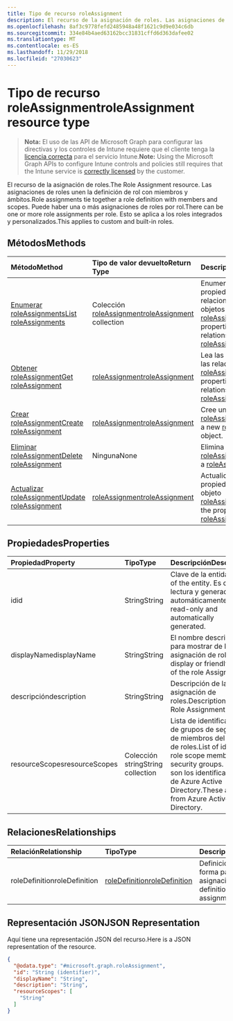 ```yaml
---
title: Tipo de recurso roleAssignment
description: El recurso de la asignación de roles. Las asignaciones de roles unen la definición de rol con miembros y ámbitos. Puede haber una o más asignaciones de roles por rol. Esto se aplica a los roles integrados y personalizados.
ms.openlocfilehash: 8af3c9778fefd2485948a48f1621c9d9e034c6db
ms.sourcegitcommit: 334e84b4aed63162bcc31831cffd6d363dafee02
ms.translationtype: MT
ms.contentlocale: es-ES
ms.lasthandoff: 11/29/2018
ms.locfileid: "27030623"
---
```

# <a name="roleassignment-resource-type"></a><span data-ttu-id="76f87-106">Tipo de recurso roleAssignment</span><span class="sxs-lookup"><span data-stu-id="76f87-106">roleAssignment resource type</span></span>

> <span data-ttu-id="76f87-107">**Nota:** El uso de las API de Microsoft Graph para configurar las directivas y los controles de Intune requiere que el cliente tenga la [licencia correcta](https://go.microsoft.com/fwlink/?linkid=839381) para el servicio Intune.</span><span class="sxs-lookup"><span data-stu-id="76f87-107">**Note:** Using the Microsoft Graph APIs to configure Intune controls and policies still requires that the Intune service is [correctly licensed](https://go.microsoft.com/fwlink/?linkid=839381) by the customer.</span></span>

<span data-ttu-id="76f87-108">El recurso de la asignación de roles.</span><span class="sxs-lookup"><span data-stu-id="76f87-108">The Role Assignment resource.</span></span> <span data-ttu-id="76f87-109">Las asignaciones de roles unen la definición de rol con miembros y ámbitos.</span><span class="sxs-lookup"><span data-stu-id="76f87-109">Role assignments tie together a role definition with members and scopes.</span></span> <span data-ttu-id="76f87-110">Puede haber una o más asignaciones de roles por rol.</span><span class="sxs-lookup"><span data-stu-id="76f87-110">There can be one or more role assignments per role.</span></span> <span data-ttu-id="76f87-111">Esto se aplica a los roles integrados y personalizados.</span><span class="sxs-lookup"><span data-stu-id="76f87-111">This applies to custom and built-in roles.</span></span>
## <a name="methods"></a><span data-ttu-id="76f87-112">Métodos</span><span class="sxs-lookup"><span data-stu-id="76f87-112">Methods</span></span>
|<span data-ttu-id="76f87-113">Método</span><span class="sxs-lookup"><span data-stu-id="76f87-113">Method</span></span>|<span data-ttu-id="76f87-114">Tipo de valor devuelto</span><span class="sxs-lookup"><span data-stu-id="76f87-114">Return Type</span></span>|<span data-ttu-id="76f87-115">Descripción</span><span class="sxs-lookup"><span data-stu-id="76f87-115">Description</span></span>|
|:---|:---|:---|
|[<span data-ttu-id="76f87-116">Enumerar roleAssignments</span><span class="sxs-lookup"><span data-stu-id="76f87-116">List roleAssignments</span></span>](../api/intune-rbac-roleassignment-list.md)|<span data-ttu-id="76f87-117">Colección [roleAssignment](../resources/intune-rbac-roleassignment.md)</span><span class="sxs-lookup"><span data-stu-id="76f87-117">[roleAssignment](../resources/intune-rbac-roleassignment.md) collection</span></span>|<span data-ttu-id="76f87-118">Enumere las propiedades y las relaciones de los objetos [roleAssignment](../resources/intune-rbac-roleassignment.md).</span><span class="sxs-lookup"><span data-stu-id="76f87-118">List properties and relationships of the [roleAssignment](../resources/intune-rbac-roleassignment.md) objects.</span></span>|
|[<span data-ttu-id="76f87-119">Obtener roleAssignment</span><span class="sxs-lookup"><span data-stu-id="76f87-119">Get roleAssignment</span></span>](../api/intune-rbac-roleassignment-get.md)|[<span data-ttu-id="76f87-120">roleAssignment</span><span class="sxs-lookup"><span data-stu-id="76f87-120">roleAssignment</span></span>](../resources/intune-rbac-roleassignment.md)|<span data-ttu-id="76f87-121">Lea las propiedades y las relaciones del objeto [roleAssignment](../resources/intune-rbac-roleassignment.md).</span><span class="sxs-lookup"><span data-stu-id="76f87-121">Read properties and relationships of the [roleAssignment](../resources/intune-rbac-roleassignment.md) object.</span></span>|
|[<span data-ttu-id="76f87-122">Crear roleAssignment</span><span class="sxs-lookup"><span data-stu-id="76f87-122">Create roleAssignment</span></span>](../api/intune-rbac-roleassignment-create.md)|[<span data-ttu-id="76f87-123">roleAssignment</span><span class="sxs-lookup"><span data-stu-id="76f87-123">roleAssignment</span></span>](../resources/intune-rbac-roleassignment.md)|<span data-ttu-id="76f87-124">Cree un objeto [roleAssignment](../resources/intune-rbac-roleassignment.md).</span><span class="sxs-lookup"><span data-stu-id="76f87-124">Create a new [roleAssignment](../resources/intune-rbac-roleassignment.md) object.</span></span>|
|[<span data-ttu-id="76f87-125">Eliminar roleAssignment</span><span class="sxs-lookup"><span data-stu-id="76f87-125">Delete roleAssignment</span></span>](../api/intune-rbac-roleassignment-delete.md)|<span data-ttu-id="76f87-126">Ninguna</span><span class="sxs-lookup"><span data-stu-id="76f87-126">None</span></span>|<span data-ttu-id="76f87-127">Elimina un [roleAssignment](../resources/intune-rbac-roleassignment.md).</span><span class="sxs-lookup"><span data-stu-id="76f87-127">Deletes a [roleAssignment](../resources/intune-rbac-roleassignment.md).</span></span>|
|[<span data-ttu-id="76f87-128">Actualizar roleAssignment</span><span class="sxs-lookup"><span data-stu-id="76f87-128">Update roleAssignment</span></span>](../api/intune-rbac-roleassignment-update.md)|[<span data-ttu-id="76f87-129">roleAssignment</span><span class="sxs-lookup"><span data-stu-id="76f87-129">roleAssignment</span></span>](../resources/intune-rbac-roleassignment.md)|<span data-ttu-id="76f87-130">Actualice las propiedades de un objeto [roleAssignment](../resources/intune-rbac-roleassignment.md).</span><span class="sxs-lookup"><span data-stu-id="76f87-130">Update the properties of a [roleAssignment](../resources/intune-rbac-roleassignment.md) object.</span></span>|

## <a name="properties"></a><span data-ttu-id="76f87-131">Propiedades</span><span class="sxs-lookup"><span data-stu-id="76f87-131">Properties</span></span>
|<span data-ttu-id="76f87-132">Propiedad</span><span class="sxs-lookup"><span data-stu-id="76f87-132">Property</span></span>|<span data-ttu-id="76f87-133">Tipo</span><span class="sxs-lookup"><span data-stu-id="76f87-133">Type</span></span>|<span data-ttu-id="76f87-134">Descripción</span><span class="sxs-lookup"><span data-stu-id="76f87-134">Description</span></span>|
|:---|:---|:---|
|<span data-ttu-id="76f87-135">id</span><span class="sxs-lookup"><span data-stu-id="76f87-135">id</span></span>|<span data-ttu-id="76f87-136">String</span><span class="sxs-lookup"><span data-stu-id="76f87-136">String</span></span>|<span data-ttu-id="76f87-137">Clave de la entidad.</span><span class="sxs-lookup"><span data-stu-id="76f87-137">Key of the entity.</span></span> <span data-ttu-id="76f87-138">Es de solo lectura y generada automáticamente.</span><span class="sxs-lookup"><span data-stu-id="76f87-138">This is read-only and automatically generated.</span></span>|
|<span data-ttu-id="76f87-139">displayName</span><span class="sxs-lookup"><span data-stu-id="76f87-139">displayName</span></span>|<span data-ttu-id="76f87-140">String</span><span class="sxs-lookup"><span data-stu-id="76f87-140">String</span></span>|<span data-ttu-id="76f87-141">El nombre descriptivo o para mostrar de la asignación de roles.</span><span class="sxs-lookup"><span data-stu-id="76f87-141">The display or friendly name of the role Assignment.</span></span>|
|<span data-ttu-id="76f87-142">descripción</span><span class="sxs-lookup"><span data-stu-id="76f87-142">description</span></span>|<span data-ttu-id="76f87-143">String</span><span class="sxs-lookup"><span data-stu-id="76f87-143">String</span></span>|<span data-ttu-id="76f87-144">Descripción de la asignación de roles.</span><span class="sxs-lookup"><span data-stu-id="76f87-144">Description of the Role Assignment.</span></span>|
|<span data-ttu-id="76f87-145">resourceScopes</span><span class="sxs-lookup"><span data-stu-id="76f87-145">resourceScopes</span></span>|<span data-ttu-id="76f87-146">Colección string</span><span class="sxs-lookup"><span data-stu-id="76f87-146">String collection</span></span>|<span data-ttu-id="76f87-147">Lista de identificadores de grupos de seguridad de miembros del ámbito de roles.</span><span class="sxs-lookup"><span data-stu-id="76f87-147">List of ids of role scope member security groups.</span></span>  <span data-ttu-id="76f87-148">Estos son los identificadores de Azure Active Directory.</span><span class="sxs-lookup"><span data-stu-id="76f87-148">These are IDs from Azure Active Directory.</span></span>|

## <a name="relationships"></a><span data-ttu-id="76f87-149">Relaciones</span><span class="sxs-lookup"><span data-stu-id="76f87-149">Relationships</span></span>
|<span data-ttu-id="76f87-150">Relación</span><span class="sxs-lookup"><span data-stu-id="76f87-150">Relationship</span></span>|<span data-ttu-id="76f87-151">Tipo</span><span class="sxs-lookup"><span data-stu-id="76f87-151">Type</span></span>|<span data-ttu-id="76f87-152">Descripción</span><span class="sxs-lookup"><span data-stu-id="76f87-152">Description</span></span>|
|:---|:---|:---|
|<span data-ttu-id="76f87-153">roleDefinition</span><span class="sxs-lookup"><span data-stu-id="76f87-153">roleDefinition</span></span>|[<span data-ttu-id="76f87-154">roleDefinition</span><span class="sxs-lookup"><span data-stu-id="76f87-154">roleDefinition</span></span>](../resources/intune-rbac-roledefinition.md)|<span data-ttu-id="76f87-155">Definición de rol del que forma parte esta asignación.</span><span class="sxs-lookup"><span data-stu-id="76f87-155">Role definition this assignment is part of.</span></span>|

## <a name="json-representation"></a><span data-ttu-id="76f87-156">Representación JSON</span><span class="sxs-lookup"><span data-stu-id="76f87-156">JSON Representation</span></span>
<span data-ttu-id="76f87-157">Aquí tiene una representación JSON del recurso.</span><span class="sxs-lookup"><span data-stu-id="76f87-157">Here is a JSON representation of the resource.</span></span>
<!-- {
  "blockType": "resource",
  "keyProperty": "id",
  "@odata.type": "microsoft.graph.roleAssignment"
}
-->
``` json
{
  "@odata.type": "#microsoft.graph.roleAssignment",
  "id": "String (identifier)",
  "displayName": "String",
  "description": "String",
  "resourceScopes": [
    "String"
  ]
}
```



